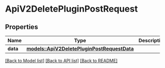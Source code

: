 # ApiV2DeletePluginPostRequest

## Properties

Name | Type | Description | Notes
------------ | ------------- | ------------- | -------------
**data** | [**models::ApiV2DeletePluginPostRequestData**](_api_v2_delete_plugin_post_request_data.md) |  | 

[[Back to Model list]](../README.md#documentation-for-models) [[Back to API list]](../README.md#documentation-for-api-endpoints) [[Back to README]](../README.md)


